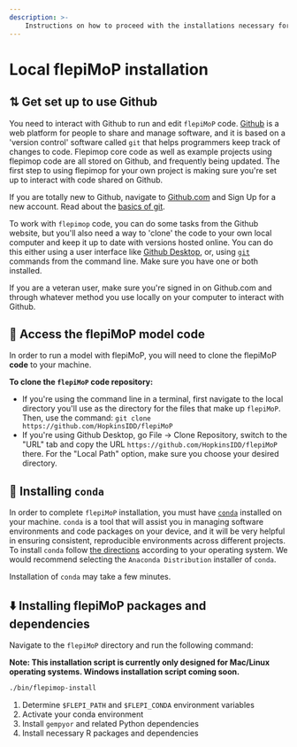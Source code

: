 ```yaml
---
description: >-
    Instructions on how to proceed with the installations necessary for local flepiMoP use.
---
```



# Local flepiMoP installation 

## ⇅ Get set up to use Github

You need to interact with Github to run and edit `flepiMoP` code. [Github](https://github.com/) is a web platform for people to share and manage software, and it is based on a 'version control' software called `git` that helps programmers keep track of changes to code. Flepimop core code as well as example projects using flepimop code are all stored on Github, and frequently being updated. The first step to using flepimop for your own project is making sure you're set up to interact with code shared on Github.

If you are totally new to Github, navigate to [Github.com](https://github.com/) and Sign Up for a new account. Read about the [basics of git](https://docs.github.com/en/get-started/getting-started-with-git/set-up-git).

To work with `flepimop` code, you can do some tasks from the Github website, but you'll also need a way to 'clone' the code to your own local computer and keep it up to date with versions hosted online. You can do this either using a user interface like [Github Desktop](https://desktop.github.com/), or, using [`git` ](https://git-scm.com/downloads)commands from the command line. Make sure you have one or both installed.

If you are a veteran user, make sure you're signed in on Github.com and through whatever method you use locally on your computer to interact with Github.

## 🔐 Access the flepiMoP model code

In order to run a model with flepiMoP, you will need to clone the flepiMoP **code** to your machine. 

**To clone the `flepiMoP` code repository:**

* If you're using the command line in a terminal, first navigate to the local directory you'll use as the directory for the files that make up `flepiMoP`. Then, use the command: `git clone https://github.com/HopkinsIDD/flepiMoP`
* If you're using Github Desktop, go File -> Clone Repository, switch to the "URL" tab and copy the URL `https://github.com/HopkinsIDD/flepiMoP` there. For the "Local Path" option, make sure you choose your desired directory.

## 🐍 Installing `conda`

In order to complete `flepiMoP` installation, you must have [`conda`](https://docs.conda.io/projects/conda/en/latest/user-guide/getting-started.html) installed on your machine. `conda` is a tool that will assist you in managing software environments and code packages on your device, and it will be very helpful in ensuring consistent, reproducible environments across different projects. To install `conda` follow [the directions](https://docs.conda.io/projects/conda/en/stable/user-guide/install/index.html) according to your operating system. We would recommend selecting the `Anaconda Distribution` installer of `conda`.

Installation of `conda` may take a few minutes.

## ⬇️ Installing flepiMoP packages and dependencies

Navigate to the `flepiMoP` directory and run the following command:

**Note: This installation script is currently only designed for Mac/Linux operating systems. Windows installation script coming soon.**
```bash
./bin/flepimop-install
```

1. Determine `$FLEPI_PATH` and `$FLEPI_CONDA` environment variables
2. Activate your conda environment
3. Install `gempyor` and related Python dependencies
4. Install necessary R packages and dependencies
